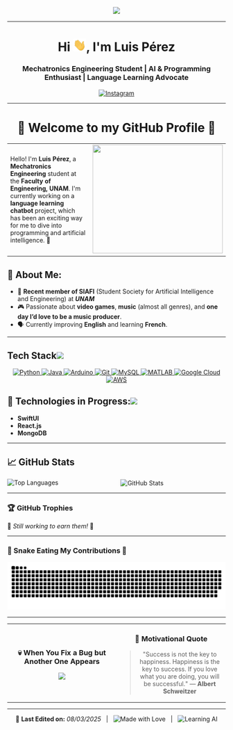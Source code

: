 <p align="center">
  <img src="https://github.com/thompsonemerson/thompsonemerson/raw/master/cover-thompson.png" height="200"/>
</p>
<hr>
<h1 align="center">Hi <img src="https://raw.githubusercontent.com/ABSphreak/ABSphreak/master/gifs/Hi.gif" width="30px">, I'm Luis Pérez</h1>
<h3 align="center">Mechatronics Engineering Student | AI & Programming Enthusiast | Language Learning Advocate</h3>

<p align="center">
<a href="https://www.instagram.com/luuissc_/" target="blank"><img align="center" src="https://img.shields.io/badge/Instagram-E4405F?style=for-the-badge&logo=instagram&logoColor=white" alt="Instagram"/></a>
</p>

---

<div align="center">
  <h1>👾 Welcome to my GitHub Profile 👾</h1>
</div>

<table>
<tr>
<td>

Hello! I'm **Luis Pérez**, a **Mechatronics Engineering** student at the **Faculty of Engineering, UNAM**. I'm currently working on a **language learning chatbot** project, which has been an exciting way for me to dive into programming and artificial intelligence. 🚀

</td>
<td>

<img src="https://github.com/Mo-Alsehli/Mo-Alsehli/assets/98949843/7b841857-16fb-422d-9297-be42e3eaf3a9" height="250px" width="300px" />

</td>
</tr>
</table>

## 📌 About Me:

- 🏫 **Recent member of SIAFI** (Student Society for Artificial Intelligence and Engineering) at ***UNAM***
- 🎮 Passionate about **video games**, **music** (almost all genres), and **one day I’d love to be a music producer**.
- 🗣️ Currently improving **English** and learning **French**.

---

## Tech Stack<img src = "https://media2.giphy.com/media/QssGEmpkyEOhBCb7e1/giphy.gif?cid=ecf05e47a0n3gi1bfqntqmob8g9aid1oyj2wr3ds3mg700bl&rid=giphy.gif" width = 32px> 

<p align="center">
  <a href="https://www.python.org" target="_blank">
    <img alt="Python" src="https://img.shields.io/badge/Python-3776AB?style=for-the-badge&logo=python&logoColor=white">
  </a>
  <a href="https://www.java.com" target="_blank">
    <img alt="Java" src="https://img.shields.io/badge/Java-ED8B00?style=for-the-badge&logo=java&logoColor=white">
  </a>
  <a href="https://www.arduino.cc" target="_blank">
    <img alt="Arduino" src="https://img.shields.io/badge/Arduino-00979D?style=for-the-badge&logo=arduino&logoColor=white">
  </a>
  <a href="https://git-scm.com/" target="_blank">
    <img alt="Git" src="https://img.shields.io/badge/Git-F05032?style=for-the-badge&logo=git&logoColor=white">
  </a>
  <a href="https://www.mysql.com/" target="_blank">
    <img alt="MySQL" src="https://img.shields.io/badge/MySQL-4479A1?style=for-the-badge&logo=mysql&logoColor=white">
  </a>
  <a href="https://www.mathworks.com/products/matlab.html" target="_blank">
    <img alt="MATLAB" src="https://img.shields.io/badge/MATLAB-0076A8?style=for-the-badge&logo=mathworks&logoColor=white">
  </a>
  <a href="https://cloud.google.com" target="_blank">
    <img alt="Google Cloud" src="https://img.shields.io/badge/Google%20Cloud-4285F4?style=for-the-badge&logo=google-cloud&logoColor=white">
  </a>
  <a href="https://aws.amazon.com" target="_blank">
    <img alt="AWS" src="https://img.shields.io/badge/AWS-232F3E?style=for-the-badge&logo=amazon-aws&logoColor=white">
  </a>
</p>

## 🚀 Technologies in Progress:<img src = "https://media2.giphy.com/media/QssGEmpkyEOhBCb7e1/giphy.gif?cid=ecf05e47a0n3gi1bfqntqmob8g9aid1oyj2wr3ds3mg700bl&rid=giphy.gif" width = 32px> 

- **SwiftUI** 
- **React.js**
- **MongoDB**

---

## 📈 GitHub Stats

<p align="center">
  <img align="left" src="https://github-readme-stats.vercel.app/api/top-langs?username=luuissc&show_icons=true&locale=en&layout=compact" alt="Top Languages" />
  <img align="center" src="https://github-readme-stats.vercel.app/api?username=luuissc&show_icons=true&locale=en" alt="GitHub Stats" width="410" />
</p>

---

### 🏆 GitHub Trophies

🚧 *Still working to earn them!* 🚧

---

### 🐍 Snake Eating My Contributions 🐍
<p align="center">
  <img src="https://raw.githubusercontent.com/Elanza-48/Elanza-48/main/resources/img/github-contribution-grid-snake.svg" alt="GitHub Contribution Snake" />
</p>

---
<table>
<tr>
<td align="center" width="50%">

### 💀 When You Fix a Bug but Another One Appears
<p align="center">
    <img src="https://media.giphy.com/media/Ll2fajzk9DgaY/giphy.gif" width="300"/>
</p>

</td>
<td align="center" width="50%">

### 🚀 Motivational Quote
<blockquote>
"Success is not the key to happiness. Happiness is the key to success. If you love what you are doing, you will be successful."  
— <strong>Albert Schweitzer</strong>
</blockquote>

</td>
</tr>
</table>

---

<p align="center">
📌 <strong>Last Edited on:</strong> <em>08/03/2025</em> &nbsp; | &nbsp;
<img src="https://img.shields.io/badge/Made%20with-%E2%9D%A4-red?style=for-the-badge" alt="Made with Love"> &nbsp; | &nbsp;
<img src="https://img.shields.io/badge/Learning-AI-blue?style=for-the-badge" alt="Learning AI">
</p>
